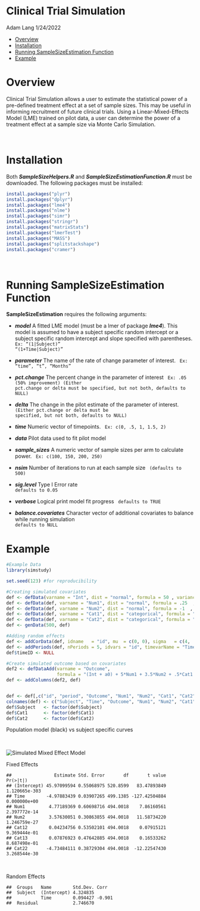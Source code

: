 Clinical Trial Simulation
================
Adam Lang
1/24/2022

-   [Overview](#overview)
-   [Installation](#installation)
-   [Running SampleSizeEstimation
    Function](#running-samplesizeestimation-function)
-   [Example](#example)

Overview
========

Clinical Trial Simulation allows a user to estimate the statistical
power of a pre-defined treatment effect at a set of sample sizes. This
may be useful in informing recruitment of future clinical trials. Using
a Linear-Mixed-Effects Model (LME) trained on pilot data, a user can
determine the power of a treatment effect at a sample size via Monte
Carlo Simulation.

<br>

Installation
============

Both ***SampleSizeHelpers.R*** and ***SampleSizeEstimationFunction.R***
must be downloaded. The following packages must be installed:

``` r
install.packages("plyr")
install.packages("dplyr")
install.packages("lme4")
install.packages("nlme")
install.packages("simr")
install.packages("stringr")
install.packages("matrixStats")
install.packages("lmerTest")
install.packages("MASS") 
install.packages("splitstackshape") 
install.packages("cramer")
```

<br>

Running SampleSizeEstimation Function
=====================================

**SampleSizeEstimation** requires the following arguments:

-   ***model*** A fitted LME model (must be a lmer of package
    ***lme4***). This model is assumed to have a subject specific random
    intercept or a subject specific random intercept and slope specified
    with parentheses. <code> Ex: “(1\|Subject)” “(1+Time\|Subject)”
    </code>

-   ***parameter*** The name of the rate of change parameter of
    interest. <code> Ex: “time”, “t”, “Months” </code>

-   ***pct.change*** The percent change in the parameter of interest
    <code> Ex: .05 (50% improvement) (Either pct.change or delta must be
    specified, but not both, defaults to NULL) </code>

-   ***delta*** The change in the pilot estimate of the parameter of
    interest. <code> (Either pct.change or delta must be specified, but
    not both, defaults to NULL) </code>

-   ***time*** Numeric vector of timepoints. <code> Ex: c(0, .5, 1,
    1.5, 2) </code>

-   ***data*** Pilot data used to fit pilot model

-   ***sample\_sizes*** A numeric vector of sample sizes per arm to
    calculate power. <code> Ex: c(100, 150, 200, 250) </code>

-   ***nsim*** Number of iterations to run at each sample size <code>
    (defaults to 500) </code>

-   ***sig.level*** Type I Error rate <code> defaults to 0.05 </code>

-   ***verbose*** Logical print model fit progress <code> defaults to
    TRUE </code>

-   ***balance.covariates*** Character vector of additional covariates
    to balance while running simulation <code> defaults to NULL </code>

Example
=======

``` r
#Example Data
library(simstudy)

set.seed(123) #for reproducibility

#Creating simulated covariates
def <- defData(varname = "Int", dist = "normal", formula = 50 , variance = 1, id = "id")
def <- defData(def, varname = "Num1", dist = "normal", formula = .25  , variance = .1, id = "id")
def <- defData(def, varname = "Num2", dist = "normal", formula = -1  , variance  = .4, id = "id")
def <- defData(def, varname = "Cat1", dist = "categorical", formula = ".25 ;.25 ;.5", id = "id")
def <- defData(def, varname = "Cat2", dist = "categorical", formula = ".5;.5", id = "id")
def <- genData(500, def)

#Adding random effects
def <- addCorData(def, idname   = "id", mu  = c(0, 0), sigma   = c(4, .2), rho = -.5, corstr = "cs", cnames = c("a0", "a1"))
def <- addPeriods(def, nPeriods = 5, idvars = "id", timevarName = "Time")
def$timeID <- NULL

#Create simulated outcome based on covariates
def2 <- defDataAdd(varname = "Outcome", 
                   formula = "(Int + a0) + 5*Num1 + 3.5*Num2 + .5*Cat1 - 5*Cat2 + (-5 + a1)*period", variance = 8)
def <- addColumns(def2, def)


def <- def[,c("id", "period", "Outcome", "Num1", "Num2", "Cat1", "Cat2")]
colnames(def) <- c("Subject", "Time", "Outcome", "Num1", "Num2", "Cat1", "Cat2")
def$Subject   <- factor(def$Subject)
def$Cat1      <- factor(def$Cat1)
def$Cat2      <- factor(def$Cat2)
```

Population model (black) vs subject specific curves

<br>

![Simulated Mixed Effect
Model](/Users/adamgabriellang/Desktop/clinical_trial_sim/readmecopy.png)

Fixed Effects

    ##                Estimate Std. Error       df       t value      Pr(>|t|)
    ## (Intercept) 45.97099594 0.55068975 520.8599   83.47893849 1.120665e-303
    ## Time        -4.97883439 0.03907265 499.1385 -127.42504884  0.000000e+00
    ## Num1         4.77189369 0.60698716 494.0018    7.86160561  2.397772e-14
    ## Num2         3.57630051 0.30863855 494.0018   11.58734220  1.246759e-27
    ## Cat12        0.04234756 0.53502101 494.0018    0.07915121  9.369444e-01
    ## Cat13        0.07876923 0.47642885 494.0018    0.16533262  8.687498e-01
    ## Cat22       -4.73484111 0.38729304 494.0018  -12.22547430  3.268544e-30

<br>

Random Effects

    ##  Groups   Name        Std.Dev. Corr  
    ##  Subject  (Intercept) 4.324835       
    ##           Time        0.094427 -0.901
    ##  Residual             2.746670
